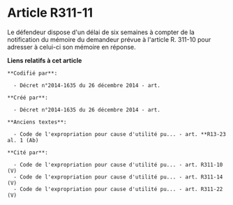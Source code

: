# Article R311-11

Le défendeur dispose d'un délai de six semaines à compter de la notification du mémoire du demandeur prévue à l'article R.
311-10 pour adresser à celui-ci son mémoire en réponse.

**Liens relatifs à cet article**

	**Codifié par**:

	  - Décret n°2014-1635 du 26 décembre 2014 - art.

	**Créé par**:

	  - Décret n°2014-1635 du 26 décembre 2014 - art.

	**Anciens textes**:

	  - Code de l'expropriation pour cause d'utilité pu... - art. **R13-23 al. 1 (Ab)

	**Cité par**:

	  - Code de l'expropriation pour cause d'utilité pu... - art. R311-10 (V)
	  - Code de l'expropriation pour cause d'utilité pu... - art. R311-14 (V)
	  - Code de l'expropriation pour cause d'utilité pu... - art. R311-22 (V)
